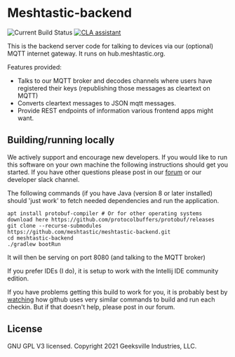 # Meshtastic-backend

![Current Build Status](https://github.com/meshtastic/meshtastic-backend/actions/workflows/main.yml/badge.svg)
[![CLA assistant](https://cla-assistant.io/readme/badge/meshtastic/meshtastic-backend)](https://cla-assistant.io/meshtastic/meshtastic-backend)

This is the backend server code for talking to devices via our (optional) MQTT internet gateway.  It runs on hub.meshtastic.org.  

Features provided:
* Talks to our MQTT broker and decodes channels where users have registered their keys (republishing those messages as cleartext on MQTT)
* Converts cleartext messages to JSON mqtt messages.
* Provide REST endpoints of information various frontend apps might want.

## Building/running locally

We actively support and encourage new developers.  If you would like to run this software on your own machine the following instructions should get you started.  If you have other questions please post in our [forum](https://meshtastic.discourse.group/c/development) or our developer slack channel.

The following commands (if you have Java (version 8 or later installed) should 'just work' to fetch needed dependencies and run the application.

```
apt install protobuf-compiler # Or for other operating systems download here https://github.com/protocolbuffers/protobuf/releases
git clone --recurse-submodules https://github.com/meshtastic/meshtastic-backend.git
cd meshtastic-backend
./gradlew bootRun
```

It will then be serving on port 8080 (and talking to the MQTT broker)

If you prefer IDEs (I do), it is setup to work with the Intellij IDE community edition.

If you have problems getting this build to work for you, it is probably best by [watching](https://github.com/meshtastic/meshtastic-backend/actions) how github uses very similar commands to build and run each checkin.  But if that doesn't help, please post in our forum.

## License

GNU GPL V3 licensed.
Copyright 2021 Geeksville Industries, LLC.

